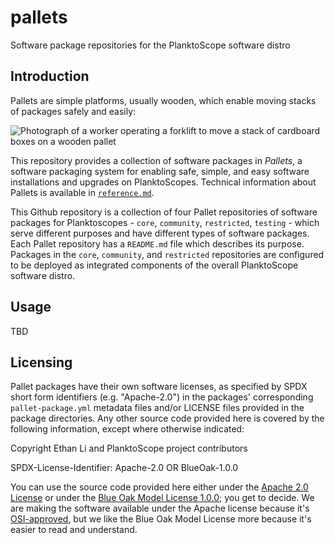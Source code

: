 # pallets
Software package repositories for the PlanktoScope software distro

## Introduction

Pallets are simple platforms, usually wooden, which enable moving stacks of packages safely and easily:

![Photograph of a worker operating a forklift to move a stack of cardboard boxes on a wooden pallet](https://cdn2.picryl.com/photo/2020/04/27/a-worker-moves-a-pallet-of-personal-protective-equipment-da8b5e-1600.jpg)

This repository provides a collection of software packages in *Pallets*, a software packaging system for enabling safe, simple, and easy software installations and upgrades on PlanktoScopes. Technical information about Pallets is available in [`reference.md`](reference.md).

This Github repository is a collection of four Pallet repositories of software packages for Planktoscopes - `core`, `community`, `restricted`, `testing` - which serve different purposes and have different types of software packages. Each Pallet repository has a `README.md` file which describes its purpose. Packages in the `core`, `community`, and `restricted` repositories are configured to be deployed as integrated components of the overall PlanktoScope software distro.

## Usage

TBD

## Licensing

Pallet packages have their own software licenses, as specified by SPDX short form identifiers (e.g. "Apache-2.0") in the packages' corresponding `pallet-package.yml` metadata files and/or LICENSE files provided in the package directories. Any other source code provided here is covered by the following information, except where otherwise indicated:

Copyright Ethan Li and PlanktoScope project contributors

SPDX-License-Identifier: Apache-2.0 OR BlueOak-1.0.0

You can use the source code provided here either under the [Apache 2.0 License](https://www.apache.org/licenses/LICENSE-2.0) or under the [Blue Oak Model License 1.0.0](https://blueoakcouncil.org/license/1.0.0); you get to decide. We are making the software available under the Apache license because it's [OSI-approved](https://writing.kemitchell.com/2019/05/05/Rely-on-OSI.html), but we like the Blue Oak Model License more because it's easier to read and understand.
